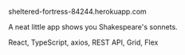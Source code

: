 sheltered-fortress-84244.herokuapp.com

A neat little app shows you Shakespeare's sonnets.

React, TypeScript, axios, REST API, Grid, Flex

